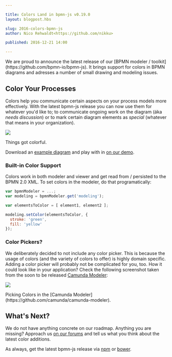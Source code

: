 ```yaml
---

title: Colors Land in bpmn-js v0.19.0
layout: blogpost.hbs

slug: 2016-colors-bpmn-js
author: Nico Rehwaldt<https://github.com/nikku>

published: 2016-12-21 14:00

---
```



<p class="introduction">
  We are proud to announce the latest release of our [BPMN modeler / toolkit](https://github.com/bpmn-io/bpmn-js).
  It brings support for colors in BPMN diagrams and adresses a number of small drawing and modeling issues.
</p>

<!-- continue -->

## Color Your Processes

Colors help you communicate certain aspects on your process models more effectively. With the latest bpmn-js release you can now use them for whatever you'd like to; to communicate ongoing work on the diagram (áka _needs discussion_) or to mark certain diagram elements as _special_ (whatever that means in your organization).

<!-- Screenshot -->
<div class="figure no-border">
  <img src="{{ assets }}/attachments/blog/2016/019-colors.png">
  <p class="caption">Things got colorful.</p>
</div>

Download an <a href="{{ assets }}/attachments/blog/2016/colors.bpmn" download>example diagram</a> and play with in [on our demo](http://demo.bpmn.io).


### Built-in Color Support

Colors work in both modeler and viewer and get read from / persisted to the BPMN 2.0 XML.
To set colors in the modeler, do that programatically:

```javascript
var bpmnModeler = ...;
var modeling = bpmnModeler.get('modeling');

var elementsToColor = [ element1, element2 ];

modeling.setColor(elementsToColor, {
  stroke: 'green',
  fill: 'yellow'
});
```


### Color Pickers?

We deliberately decided to not include any color picker. This is because the usage of colors (and the variety of colors to offer) is highly domain specific. Adding a color picker will probably not be complicated for you, too. How it could look like in your application? Check the following screenshot taken from the soon to be released [Camunda Modeler](https://github.com/camunda/camunda-modeler):

<div class="figure no-border">
  <img src="{{ assets }}/attachments/blog/2016/019-color-picker.png">
  <p class="caption">Picking Colors in the [Camunda Modeler](https://github.com/camunda/camunda-modeler).</p>
</div>


## What's Next?

We do not have anything concrete on our roadmap. Anything you are missing? Approach us [on our forums](https://forum.bpmn.io) and tell us what you think about the latest color additions.

As always, get the latest bpmn-js release via [npm](https://www.npmjs.com/package/bpmn-js) or [bower](https://github.com/bpmn-io/bower-bpmn-js).
